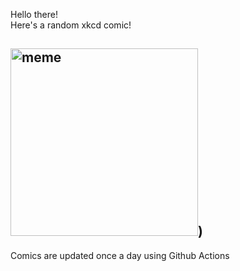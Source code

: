 Hello there! <br>Here's a random xkcd comic!<br>
## <img src="https://imgs.xkcd.com/comics/bee_orchid.png" alt="meme" width="300"/>)<br>
Comics are updated once a day using Github Actions